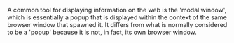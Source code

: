 A common tool for displaying information on the web is the 'modal window', which is essentially a popup that is displayed within the context of the same browser window that spawned it. It differs from what is normally considered to be a 'popup' because it is not, in fact, its own browser window. 
